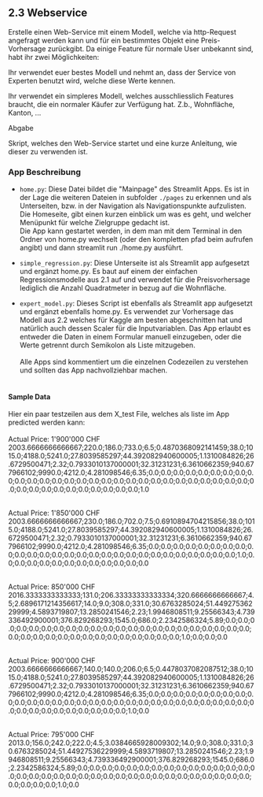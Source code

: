 ## 2.3 Webservice

Erstelle einen Web-Service mit einem Modell, welche via http-Request angefragt werden kann und für ein bestimmtes Objekt eine Preis-Vorhersage zurückgibt. Da einige Feature für normale User unbekannt sind, habt ihr zwei Möglichkeiten:

Ihr verwendet euer bestes Modell und nehmt an, dass der Service von Experten benutzt wird, welche diese Werte kennen.

Ihr verwendet ein simpleres Modell, welches ausschliesslich Features braucht, die ein normaler Käufer zur Verfügung hat. Z.b., Wohnfläche, Kanton, ...

Abgabe

Skript, welches den Web-Service startet und eine kurze Anleitung, wie dieser zu verwenden ist.


### App Beschreibung

- `home.py`: Diese Datei bildet die "Mainpage" des Streamlit Apps. Es ist in der Lage die weiteren Dateien in subfolder `./pages` zu erkennen und als Unterseiten, bzw. in der Navigation als Navigationspunkte aufzulisten. <br>
Die Homeseite, gibt einen kurzen einblick um was es geht, und welcher Menüpunkt für welche Zielgruppe gedacht ist.<br>
Die App kann gestartet werden, in dem man mit dem Terminal in den Ordner von home.py wechselt (oder den kompletten pfad beim aufrufen angibt) und dann streamlit run ./home.py ausführt.

- `simple_regression.py`: Diese Unterseite ist als Streamlit app aufgesetzt und ergänzt home.py. Es baut auf einem der einfachen Regressionsmodelle aus 2.1 auf und verwendet für die Preisvorhersage lediglich die Anzahl Quadratmeter in bezug auf die Wohnfläche.

- `expert_model.py`: Dieses Script ist ebenfalls als Streamlit app aufgesetzt und ergänzt ebenfalls home.py. Es verwendet zur Vorhersage das Modell aus 2.2 welches für Kaggle am besten abgeschnitten hat und natürlich auch dessen Scaler für die Inputvariablen. Das App erlaubt es entweder die Daten in einem Formular manuell einzugeben, oder die Werte getrennt durch Semikolon als Liste mitzugeben. 
<br><br>
Alle Apps sind kommentiert um die einzelnen Codezeilen zu verstehen und sollten das App nachvollziehbar machen. <br><br>

#### Sample Data

Hier ein paar testzeilen aus dem X_test File, welches als liste im App predicted werden kann:<br><br>
Actual Price: 1'900'000 CHF <br>
2003.6666666666667;220.0;186.0;733.0;6.5;0.4870368092141459;38.0;1015.0;4188.0;5241.0;27.8039585297;44.392082940600005;1.1310084826;26.6729500471;2.32;0.7933010137000001;32.31231231;6.3610662359;940.677966102;9990.0;4212.0;4.281098546;6.35;0.0;0.0;0.0;0.0;0.0;0.0;0.0;0.0;0.0;0.0;0.0;0.0;0.0;0.0;0.0;0.0;0.0;0.0;0.0;0.0;0.0;0.0;0.0;0.0;0.0;0.0;0.0;0.0;0.0;0.0;0.0;0.0;0.0;0.0;0.0;0.0;0.0;0.0;0.0;1.0<br><br>

Actual Price: 1'850'000 CHF <br>
2003.6666666666667;230.0;186.0;702.0;7.5;0.6910894704215856;38.0;1015.0;4188.0;5241.0;27.8039585297;44.392082940600005;1.1310084826;26.6729500471;2.32;0.7933010137000001;32.31231231;6.3610662359;940.677966102;9990.0;4212.0;4.281098546;6.35;0.0;0.0;0.0;0.0;0.0;0.0;0.0;0.0;0.0;0.0;0.0;0.0;0.0;0.0;0.0;0.0;0.0;0.0;0.0;0.0;0.0;0.0;0.0;0.0;0.0;0.0;0.0;1.0;0.0;0.0;0.0;0.0;0.0;0.0;0.0;0.0;0.0;0.0;0.0;0.0<br><br>

Actual Price: 850'000 CHF <br>
2016.3333333333333;131.0;206.33333333333334;320.6666666666667;4.5;2.6896171214356617;14.0;9.0;308.0;331.0;30.6763285024;51.44927536229999;4.5893719807;13.2850241546;2.23;1.9946808511;9.25566343;4.739336492900001;376.829268293;1545.0;686.0;2.2342586324;5.89;0.0;0.0;0.0;0.0;0.0;0.0;0.0;0.0;0.0;0.0;0.0;0.0;0.0;0.0;0.0;0.0;0.0;0.0;0.0;0.0;0.0;0.0;0.0;0.0;0.0;0.0;0.0;0.0;0.0;0.0;0.0;0.0;0.0;0.0;0.0;0.0;1.0;0.0;0.0;0.0<br><br>

Actual Price: 900'000 CHF <br>
2003.6666666666667;140.0;140.0;206.0;6.5;0.4478037082087512;38.0;1015.0;4188.0;5241.0;27.8039585297;44.392082940600005;1.1310084826;26.6729500471;2.32;0.7933010137000001;32.31231231;6.3610662359;940.677966102;9990.0;4212.0;4.281098546;6.35;0.0;0.0;0.0;0.0;0.0;0.0;0.0;0.0;0.0;0.0;0.0;0.0;0.0;0.0;0.0;0.0;0.0;0.0;0.0;0.0;0.0;0.0;0.0;0.0;0.0;0.0;0.0;0.0;0.0;0.0;0.0;0.0;0.0;0.0;0.0;0.0;0.0;0.0;1.0;0.0<br><br>

Actual Price: 795'000 CHF <br>
2013.0;156.0;242.0;222.0;4.5;3.0384665928009302;14.0;9.0;308.0;331.0;30.6763285024;51.44927536229999;4.5893719807;13.2850241546;2.23;1.9946808511;9.25566343;4.739336492900001;376.829268293;1545.0;686.0;2.2342586324;5.89;0.0;0.0;0.0;0.0;0.0;0.0;0.0;0.0;0.0;0.0;0.0;0.0;0.0;0.0;0.0;0.0;0.0;0.0;0.0;0.0;0.0;0.0;0.0;0.0;0.0;0.0;0.0;0.0;0.0;0.0;0.0;0.0;0.0;0.0;0.0;0.0;0.0;0.0;1.0;0.0<br><br>
